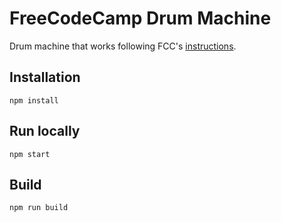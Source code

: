 # FreeCodeCamp Drum Machine

Drum machine that works following FCC's [instructions](https://www.freecodecamp.org/learn/front-end-libraries/front-end-libraries-projects/build-a-drum-machine).

## Installation

`npm install`

## Run locally

`npm start`

## Build

`npm run build`
